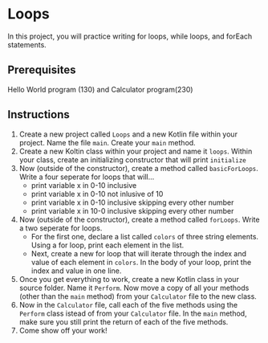 # Loops

In this project, you will practice writing for loops, while loops, and forEach statements. 

## Prerequisites

Hello World program (130) and Calculator program(230)

## Instructions

1. Create a new project called `Loops` and a new Kotlin file within your project. Name the file `main`.
Create your `main` method.
3. Create a new Koltin class within your project and name it `loops`. Within your class, create an initializing constructor that will print `initialize`
4. Now (outside of the constructor), create a method called `basicForLoops`. Write a four seperate for loops that will...    
    - print variable x in 0-10 inclusive
    - print variable x in 0-10 not inlusive of 10
    - print variable x in 0-10 inclusive skipping every other number
    - print variable x in 10-0 inclusive skipping every other number
5. Now (outside of the constructor), create a method called `forLoops`. Write a two seperate for loops.    
    - For the first one, declare a list called `colors` of three string elements. Using a for loop, print each element in the list.
    - Next, create a new for loop that will iterate through the index and value of each element in `colors`. In the body of your loop, print the index and value in one line.
6. Once you get everything to work, create a new Kotlin class in your source folder. Name it `Perform`. Now move a copy of all your methods (other than the `main` method) from your `Calculator` file to the new class.
7. Now in the `Calculator` file, call each of the five methods using the `Perform` class istead of from your `Calculator` file. In the `main` method, make sure you still print the return of each of the five methods.
8. Come show off your work!